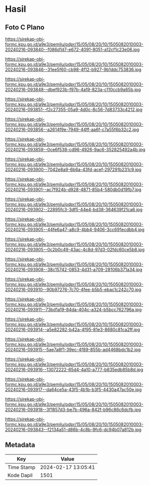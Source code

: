 # Hasil

## Foto C Plano

https://sirekap-obj-formc.kpu.go.id/a9e3/pemilu/pdpr/15/05/08/20/10/1505082010003-20240216-093840--f086d1d7-e672-4091-8051-a12cf1c23e06.jpg

https://sirekap-obj-formc.kpu.go.id/a9e3/pemilu/pdpr/15/05/08/20/10/1505082010003-20240216-093846--31ee5f60-cb98-4f12-b927-9b1ddc753836.jpg

https://sirekap-obj-formc.kpu.go.id/a9e3/pemilu/pdpr/15/05/08/20/10/1505082010003-20240216-093848--dbef923b-f97b-4a19-823a-c110ccb9a65b.jpg

https://sirekap-obj-formc.kpu.go.id/a9e3/pemilu/pdpr/15/05/08/20/10/1505082010003-20240216-093851--f2c27355-05a9-4d0c-8c56-7d83733c4212.jpg

https://sirekap-obj-formc.kpu.go.id/a9e3/pemilu/pdpr/15/05/08/20/10/1505082010003-20240216-093856--a2614f9e-7949-44ff-aa6f-c7a55f6b32c2.jpg

https://sirekap-obj-formc.kpu.go.id/a9e3/pemilu/pdpr/15/05/08/20/10/1505082010003-20240216-093859--0ce6f538-cd96-4926-9ac6-352825492a4b.jpg

https://sirekap-obj-formc.kpu.go.id/a9e3/pemilu/pdpr/15/05/08/20/10/1505082010003-20240216-093900--7042e8a9-6b6a-43fd-acef-297291b231c9.jpg

https://sirekap-obj-formc.kpu.go.id/a9e3/pemilu/pdpr/15/05/08/20/10/1505082010003-20240216-093901--ac7f924b-d928-4871-85b4-580db0d19fb7.jpg

https://sirekap-obj-formc.kpu.go.id/a9e3/pemilu/pdpr/15/05/08/20/10/1505082010003-20240216-093902--22895fc3-3df5-44e4-bd38-364639f21ca6.jpg

https://sirekap-obj-formc.kpu.go.id/a9e3/pemilu/pdpr/15/05/08/20/10/1505082010003-20240216-093905--44fe6a47-a8c9-4bb4-9406-3cc691ecdbb4.jpg

https://sirekap-obj-formc.kpu.go.id/a9e3/pemilu/pdpr/15/05/08/20/10/1505082010003-20240216-093905--0c2b0c49-43ac-4c8d-97d3-02fdc60ce5b8.jpg

https://sirekap-obj-formc.kpu.go.id/a9e3/pemilu/pdpr/15/05/08/20/10/1505082010003-20240216-093908--38c15742-0853-4d31-a709-28106b371a34.jpg

https://sirekap-obj-formc.kpu.go.id/a9e3/pemilu/pdpr/15/05/08/20/10/1505082010003-20240216-093910--90b97276-7c70-4fee-b5b5-ebac1c242c70.jpg

https://sirekap-obj-formc.kpu.go.id/a9e3/pemilu/pdpr/15/05/08/20/10/1505082010003-20240216-093911--73bd1a19-84da-404c-a324-b5bcc762796a.jpg

https://sirekap-obj-formc.kpu.go.id/a9e3/pemilu/pdpr/15/05/08/20/10/1505082010003-20240216-093914--a5e82282-b42a-4f95-81e3-8680c81ca2ff.jpg

https://sirekap-obj-formc.kpu.go.id/a9e3/pemilu/pdpr/15/05/08/20/10/1505082010003-20240216-093915--5ae7a8f1-39ec-4f89-855b-ad4468bdc1b2.jpg

https://sirekap-obj-formc.kpu.go.id/a9e3/pemilu/pdpr/15/05/08/20/10/1505082010003-20240216-093916--13072222-65d4-4a10-a777-b835edb85b8d.jpg

https://sirekap-obj-formc.kpu.go.id/a9e3/pemilu/pdpr/15/05/08/20/10/1505082010003-20240216-093917--da64ce5a-43f5-4b1b-b3f5-4430a47ac50e.jpg

https://sirekap-obj-formc.kpu.go.id/a9e3/pemilu/pdpr/15/05/08/20/10/1505082010003-20240216-093918--3f1857d3-be7b-496a-842f-b96c86c6dcfb.jpg

https://sirekap-obj-formc.kpu.go.id/a9e3/pemilu/pdpr/15/05/08/20/10/1505082010003-20240216-093843--f2134a51-d86b-4c8b-9fc6-dc94b07a812b.jpg


## Metadata

| Key        | Value               |
| ---------- | ------------------- |
| Time Stamp | 2024-02-17 13:05:41 |
| Kode Dapil | 1501                |



